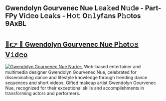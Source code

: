 ## Gwendolyn Gourvenec Nue L𝚎a𝚔ed N𝚞𝚍e - Part-FPy Vi𝚍𝚎o L𝚎a𝚔s - H𝚘𝚝 O𝚗𝚕yf𝚊ns P𝚑𝚘tos 9AxBL

# <h2><a href="http://kf8plo.oniu.top/?m=Gwendolyn+Gourvenec+Nue">🔗👉 🔴 Gwendolyn Gourvenec Nue P𝚑ot𝚘𝚜 V𝚒d𝚎o</a></h2>

[![Gwendolyn Gourvenec Nue Nu𝚍e𝚜](https://i.imgur.com/0qMVB7G.gif)](http://kf8plo.oniu.top/?m=Gwendolyn+Gourvenec+Nue)
Web-based entertainer and multimedia designer Gwendolyn Gourvenec Nue, celebrated for disseminating dance and lifestyle knowledge through trending dance sequences and short videos. Gifted makeup artist Gwendolyn Gourvenec Nue, recognized for their exceptional skills and accomplishments in transforming actors and performers.  
